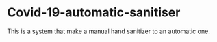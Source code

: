 # Covid-19-automatic-sanitiser
This is a system that make a manual hand sanitizer to an automatic one.
